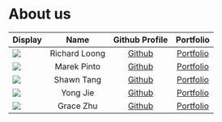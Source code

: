 # About us

| Display                                             |      Name      |               Github Profile                |            Portfolio            |
|-----------------------------------------------------|:--------------:|:-------------------------------------------:|:-------------------------------:|
| ![](https://via.placeholder.com/100.png?text=Photo) | Richard Loong  | [Github](https://github.com/SpawnageLoong/) |  [Portfolio](team/spawnageloong.md)   |
| ![](https://via.placeholder.com/100.png?text=Photo) |  Marek Pinto   |  [Github](https://github.com/marekpinto/)   | [Portfolio](team/marekpinto.md) |
| ![](https://via.placeholder.com/100.png?text=Photo) |   Shawn Tang   |   [Github](https://github.com/shawntangy)   | [Portfolio](team/shawntangy.md) |
| ![](https://via.placeholder.com/100.png?text=Photo) |    Yong Jie    |    [Github](https://github.com/pyongjie)    |  [Portfolio](team/pyongjie.md)   |
| ![](https://via.placeholder.com/100.png?text=Photo) |   Grace Zhu    |   [Github](https://github.com/GraceZhuXY)   |   [Portfolio](team/gracezhuxy.md)    |

